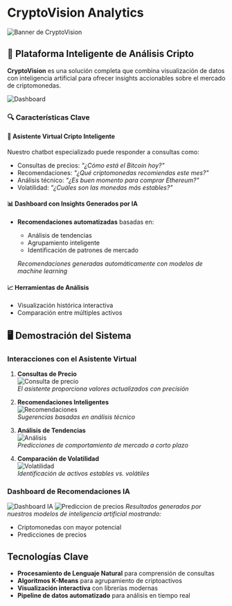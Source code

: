 # CryptoVision Analytics

![Banner de CryptoVision](./images/dashboard.png)

## 🌟 Plataforma Inteligente de Análisis Cripto

**CryptoVision** es una solución completa que combina visualización de datos con inteligencia artificial para ofrecer insights accionables sobre el mercado de criptomonedas.

![Dashboard](./images/dashboard.png)


### 🔍 Características Clave

#### 🤖 Asistente Virtual Cripto Inteligente
Nuestro chatbot especializado puede responder a consultas como:
- Consultas de precios: _"¿Cómo está el Bitcoin hoy?"_
- Recomendaciones: _"¿Qué criptomonedas recomiendas este mes?"_
- Análisis técnico: _"¿Es buen momento para comprar Ethereum?"_
- Volatilidad: _"¿Cuáles son las monedas más estables?"_

#### 📊 Dashboard con Insights Generados por IA
- **Recomendaciones automatizadas** basadas en:
  - Análisis de tendencias
  - Agrupamiento inteligente
  - Identificación de patrones de mercado
  
  *Recomendaciones generadas automáticamente con modelos de machine learning*

#### 📈 Herramientas de Análisis
- Visualización histórica interactiva
- Comparación entre múltiples activos

## 🖥 Demostración del Sistema

### Interacciones con el Asistente Virtual

1. **Consultas de Precio**  
   ![Consulta de precio](./images/bot4.png)  
   *El asistente proporciona valores actualizados con precisión*

2. **Recomendaciones Inteligentes**  
   ![Recomendaciones](./images/bot1.png)  
   *Sugerencias basadas en análisis técnico*

3. **Análisis de Tendencias**  
   ![Análisis](./images/bot3.png)  
   *Predicciones de comportamiento de mercado a corto plazo*

4. **Comparación de Volatilidad**  
   ![Volatilidad](./images/bot2.png)  
   *Identificación de activos estables vs. volátiles*

### Dashboard de Recomendaciones IA
![Dashboard IA](./images/insights%201.png)
![Prediccion de precios](./images/insights%202.png) 
*Resultados generados por nuestros modelos de inteligencia artificial mostrando:*
- Criptomonedas con mayor potencial
- Predicciones de precios

## Tecnologías Clave
- **Procesamiento de Lenguaje Natural** para comprensión de consultas
- **Algoritmos K-Means** para agrupamiento de criptoactivos
- **Visualización interactiva** con librerías modernas
- **Pipeline de datos automatizado** para análisis en tiempo real
